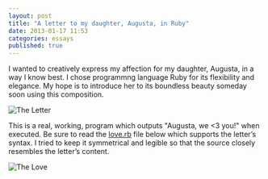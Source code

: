 ```yaml
---
layout: post
title: "A letter to my daughter, Augusta, in Ruby"
date: 2013-01-17 11:53
categories: essays
published: true
---
```


I wanted to creatively express my affection for my daughter, Augusta, in a way I know best. I chose programmng language Ruby for its flexibility and elegance. My hope is to introduce her to its boundless beauty someday soon using this composition.

![The Letter](http://media.tumblr.com/c316fd81f261ce30d20e1ab3c750f6b5/tumblr_inline_mg9ptrCXQh1rdwud0.png)

This is a real, working, program which outputs "Augusta, we &lt;3 you!" when executed. Be sure to read the [love.rb](https://github.com/jpfuentes2/a-letter-to-Augusta/blob/master/love.rb) file below which supports the letter’s syntax. I tried to keep it symmetrical and legible so that the source closely resembles the letter’s content.

![The Love](http://f.cl.ly/items/2B1k0I171d1F363e3S3a/Screen%20Shot%202013-03-25%20at%2011.22.42%20AM.png)
